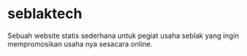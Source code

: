 # seblaktech
Sebuah website statis sederhana untuk pegiat usaha seblak yang ingin mempromosikan usaha nya sesacara online.
